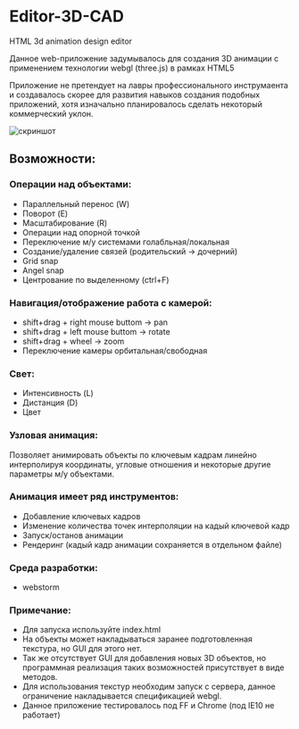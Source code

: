 # Editor-3D-CAD
HTML 3d animation design editor

Данное web-приложение задумывалось для создания 3D анимации с применением технологии webgl (three.js) в рамках HTML5

Приложение не претендует на лавры профессионального инструмаента и создавалось скорее для развития навыков создания подобных приложений, хотя изначально планировалось сделать некоторый коммерческий уклон.

![скриншот](https://github.com/sozercaniekosmosa/Editor-3D-CAD/blob/master/pic/3dcad-2.png)

## Возможности:

### Операции над объектами:
  - Параллельный перенос          (W)
  - Поворот                       (E)
  - Масштабирование               (R)
  - Операции над опорной точкой
  - Переключение м/у системами голабльная/локальная
  - Создание/удаление связей (родительский -> дочерний)
  - Grid snap
  - Angel snap
  - Центрование по выделенному    (ctrl+F)

### Навигация/отображение работа с камерой:
  - shift+drag + right mouse buttom -> pan
  - shift+drag + left mouse buttom  -> rotate 
  - shift+drag + wheel              -> zoom
  - Переключение камеры орбитальная/свободная

### Свет:
  - Интенсивность                 (L)
  - Дистанция                     (D)
  - Цвет
  
### Узловая анимация:
Позволяет анимировать объекты по ключевым кадрам линейно интерполируя координаты, угловые отношения и некоторые другие параметры м/у объектами.
### Анимация имеет ряд инструментов:
  - Добавление ключевых кадров
  - Изменение количества точек интерполяции на кадый ключевой кадр
  - Запуск/останов анимации
  - Рендеринг (кадый кадр анимации сохраняется в отдельном файле)

### Среда разработки:
  - webstorm
  
### Примечание:
  - Для запуска используйте index.html
  - На объекты может накладываться заранее подготовленная текстура, но GUI для этого нет.
  - Так же отсутствует GUI для добавления новых 3D объектов, но программная реализация таких возможностей
    присутствует в виде методов.
  - Для использования текстур необходим запуск с сервера, данное ограничение накладывается спецификацией webgl.
  - Данное приложение тестировалось под FF и Chrome (под IE10 не работает)
